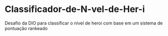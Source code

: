 # Classificador-de-N-vel-de-Her-i
Desafio da DIO para classificar o nível de heroi com base em um sistema de pontuação rankeado
